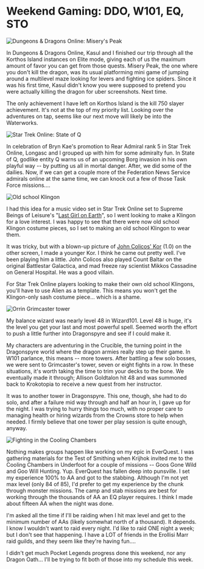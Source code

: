 # Weekend Gaming: DDO, W101, EQ, STO

![](http://westkarana.com/wp-content/uploads/2010/05/dndclient-2010-05-09-00-32-14-90.jpg "Dungeons & Dragons Online: Misery's Peak")

In Dungeons & Dragons Online, Kasul and I finished our trip through all the Korthos Island instances on Elite mode, giving each of us the maximum amount of favor you can get from those quests. Misery Peak, the one where you don't kill the dragon, was its usual platforming mini game of jumping around a multilevel maze looking for levers and fighting ice spiders. Since it was his first time, Kasul didn't know you were supposed to pretend you were actually killing the dragon for uber screenshots. Next time.

The only achievement I have left on Korthos Island is the kill 750 slayer achievement. It's not at the top of my priority list. Looking over the adventures on tap, seems like our next move will likely be into the Waterworks.

![](http://westkarana.com/wp-content/uploads/2010/05/GameClient-2010-05-09-22-09-17-82.jpg "Star Trek Online: State of Q")

In celebration of Bryn Kae's promotion to Rear Admiral rank 5 in Star Trek Online, Longasc and I grouped up with him for some admiralty fun. In State of Q, godlike entity Q warns us of an upcoming Borg invasion in his own playful way -- by putting us all in mortal danger. After, we did some of the dailies. Now, if we can get a couple more of the Federation News Service admirals online at the same time, we can knock out a few of those Task Force missions....

![](http://westkarana.com/wp-content/uploads/2010/05/GameClient-2010-05-10-07-00-49-01.jpg "Old school Klingon")

I had this idea for a music video set in Star Trek Online set to Supreme Beings of Leisure's "[Last Girl on Earth](http://www.youtube.com/watch?v=p-neqv-WHB8)", so I went looking to make a Klingon for a love interest. I was happy to see that there were now old school Klingon costume pieces, so I set to making an old school Klingon to wear them.

It was tricky, but with a blown-up picture of [John Colicos' Kor](http://memory-alpha.org/wiki/File:Kor,_2266.jpg) (1.0) on the other screen, I made a younger Kor. I think he came out pretty well. I've been playing him a little. John Colicos also played Count Baltar on the original Battlestar Galactica, and mad freeze ray scientist Mikkos Cassadine on General Hospital. He was a good villain.

For Star Trek Online players looking to make their own old school Klingons, you'll have to use Alien as a template. This means you won't get the Klingon-only sash costume piece... which is a shame.

![](http://westkarana.com/wp-content/uploads/2010/05/WizardGraphicalClient-2010-05-09-17-34-55-09.jpg "Orrin Grimcaster tower")

My balance wizard was nearly level 48 in Wizard101. Level 48 is huge, it's the level you get your last and most powerful spell. Seemed worth the effort to push a little further into Dragonspyre and see if I could make it.

My characters are adventuring in the Crucible, the turning point in the Dragonspyre world where the dragon armies really step up their game. In W101 parlance, this means -- more towers. After battling a few solo bosses, we were sent to Grimcaster's tower, seven or eight fights in a row. In these situations, it's worth taking the time to trim your decks to the bone. We eventually made it through; Allison Goldtalon hit 48 and was summoned back to Krokotopia to receive a new quest from her instructor.

It was to another tower in Dragonspyre. This one, though, she had to do solo, and after a failure mid way through and half an hour in, I gave up for the night. I was trying to hurry things too much, with no proper care to managing health or hiring wizards from the Crowns store to help when needed. I firmly believe that one tower per play session is quite enough, anyway.

![](http://westkarana.com/wp-content/uploads/2010/05/eqgame-2010-05-10-22-58-54-19.jpg "Fighting in the Cooling Chambers")

Nothing makes groups happen like working on my epic in EverQuest. I was gathering materials for the Test of Smithing when Krijhok invited me to the Cooling Chambers in Underfoot for a couple of missions -- Goos Gone Wild and Goo Will Hunting. Yup. EverQuest has fallen deep into punsville. I set my experience 100% to AA and got to the stabbing. Although I'm not yet max level (only 84 of 85), I'd prefer to get my experience by the chunk through monster missions. The camp and stab missions are best for working through the thousands of AA an EQ player requires. I think I made about fifteen AA when the night was done.

I'm asked all the time if I'll be raiding when I hit max level and get to the minimum number of AAs (likely somewhat north of a thousand). It depends. I know I wouldn't want to raid every night. I'd like to raid ONE night a week; but I don't see that happening. I have a LOT of friends in the Erollisi Marr raid guilds, and they seem like they're having fun....

I didn't get much Pocket Legends progress done this weekend, nor any Dragon Oath... I'll be trying to fit both of those into my schedule this week.

